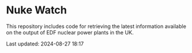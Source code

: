 # Nuke Watch

This repository includes code for retrieving the latest information available on the output of EDF nuclear power plants in the UK.

Last updated: 2024-08-27 18:17